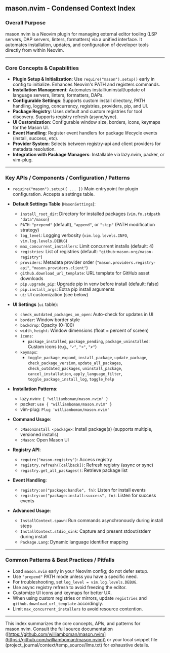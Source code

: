 ## mason.nvim - Condensed Context Index

### Overall Purpose
mason.nvim is a Neovim plugin for managing external editor tooling (LSP servers, DAP servers, linters, formatters) via a unified interface. It automates installation, updates, and configuration of developer tools directly from within Neovim.

---

### Core Concepts & Capabilities

- **Plugin Setup & Initialization**: Use `require("mason").setup()` early in config to initialize. Enhances Neovim's PATH and registers commands.
- **Installation Management**: Automates install/uninstall/update of language servers, linters, formatters, DAPs.
- **Configurable Settings**: Supports custom install directory, PATH handling, logging, concurrency, registries, providers, pip, and UI.
- **Package Registry**: Uses default and custom registries for tool discovery. Supports registry refresh (async/sync).
- **UI Customization**: Configurable window size, borders, icons, keymaps for the Mason UI.
- **Event Handling**: Register event handlers for package lifecycle events (install, success, etc).
- **Provider System**: Selects between registry-api and client providers for metadata resolution.
- **Integration with Package Managers**: Installable via lazy.nvim, packer, or vim-plug.

---

### Key APIs / Components / Configuration / Patterns

- `require("mason").setup({ ... })`
  Main entrypoint for plugin configuration. Accepts a settings table.

- **Default Settings Table** (`MasonSettings`):
  - `install_root_dir`: Directory for installed packages (`vim.fn.stdpath "data"/mason`)
  - `PATH`: `"prepend"` (default), `"append"`, or `"skip"` (PATH modification strategy)
  - `log_level`: Logging verbosity (`vim.log.levels.INFO`, `vim.log.levels.DEBUG`)
  - `max_concurrent_installers`: Limit concurrent installs (default: 4)
  - `registries`: List of registries (default: `"github:mason-org/mason-registry"`)
  - `providers`: Metadata provider order (`"mason.providers.registry-api"`, `"mason.providers.client"`)
  - `github.download_url_template`: URL template for GitHub asset downloads
  - `pip.upgrade_pip`: Upgrade pip in venv before install (default: false)
  - `pip.install_args`: Extra pip install arguments
  - `ui`: UI customization (see below)

- **UI Settings** (`ui` table):
  - `check_outdated_packages_on_open`: Auto-check for updates in UI
  - `border`: Window border style
  - `backdrop`: Opacity (0–100)
  - `width`, `height`: Window dimensions (float = percent of screen)
  - `icons`:
    - `package_installed`, `package_pending`, `package_uninstalled`: Custom icons (e.g., `"✓"`, `"➜"`, `"✗"`)
  - `keymaps`:
    - `toggle_package_expand`, `install_package`, `update_package`, `check_package_version`, `update_all_packages`, `check_outdated_packages`, `uninstall_package`, `cancel_installation`, `apply_language_filter`, `toggle_package_install_log`, `toggle_help`

- **Installation Patterns**:
  - lazy.nvim: `{ "williamboman/mason.nvim" }`
  - packer: `use { "williamboman/mason.nvim" }`
  - vim-plug: `Plug 'williamboman/mason.nvim'`

- **Command Usage**:
  - `:MasonInstall <package>`: Install package(s) (supports multiple, versioned installs)
  - `:Mason`: Open Mason UI

- **Registry API**:
  - `require("mason-registry")`: Access registry
  - `registry.refresh([callback])`: Refresh registry (async or sync)
  - `registry.get_all_packages()`: Retrieve package list

- **Event Handling**:
  - `registry:on("package:handle", fn)`: Listen for install events
  - `registry:on("package:install:success", fn)`: Listen for success events

- **Advanced Usage**:
  - `InstallContext.spawn`: Run commands asynchronously during install steps
  - `InstallContext.stdio_sink`: Capture and present stdout/stderr during install
  - `Package.Lang`: Dynamic language identifier mapping

---

### Common Patterns & Best Practices / Pitfalls

- Load `mason.nvim` early in your Neovim config; do not defer setup.
- Use `"prepend"` PATH mode unless you have a specific need.
- For troubleshooting, set `log_level = vim.log.levels.DEBUG`.
- Use async registry refresh to avoid freezing the editor.
- Customize UI icons and keymaps for better UX.
- When using custom registries or mirrors, update `registries` and `github.download_url_template` accordingly.
- Limit `max_concurrent_installers` to avoid resource contention.

---

This index summarizes the core concepts, APIs, and patterns for mason.nvim. Consult the full source documentation ([https://github.com/williamboman/mason.nvim](https://github.com/williamboman/mason.nvim)) or your local snippet file (project_journal/context/temp_source/llms.txt) for exhaustive details.

